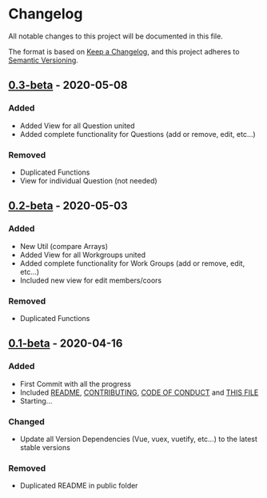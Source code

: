 # Changelog

All notable changes to this project will be documented in this file.

The format is based on [Keep a Changelog](https://keepachangelog.com/en/1.0.0/),
and this project adheres to [Semantic Versioning](https://semver.org/spec/v2.0.0.html).

## [0.3-beta] - 2020-05-08

### Added

- Added View for all Question united
- Added complete functionality for Questions (add or remove, edit, etc...)

### Removed

- Duplicated Functions
- View for individual Question (not needed)

## [0.2-beta] - 2020-05-03

### Added

- New Util (compare Arrays)
- Added View for all Workgroups united
- Added complete functionality for Work Groups (add or remove, edit, etc...)
- Included new view for edit members/coors

### Removed

- Duplicated Functions

## [0.1-beta] - 2020-04-16

### Added

- First Commit with all the progress
- Included [README](README.md), [CONTRIBUTING](CONTRIBUTING.md), [CODE OF CONDUCT](CODE_OF_CONDUCT.md) and [THIS FILE](CHANGELOG.md)
- Starting...

### Changed

- Update all Version Dependencies (Vue, vuex, vuetify, etc...) to the latest stable versions

### Removed

- Duplicated README in public folder

[0.1-beta]: https://github.com/juananmuxed/teamcoo/releases/tag/v0.1-beta
[0.2-beta]: https://github.com/juananmuxed/teamcoo/releases/tag/v0.2-beta
[0.3-beta]: https://github.com/juananmuxed/teamcoo/releases/tag/v0.3-beta
